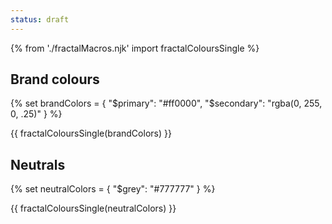```yaml
---
status: draft
---
```


{% from './fractalMacros.njk' import fractalColoursSingle %}

## Brand colours

{% set brandColors = {
  "$primary": "#ff0000",
  "$secondary": "rgba(0, 255, 0, .25)"
} %}

{{ fractalColoursSingle(brandColors) }}

## Neutrals

{% set neutralColors = {
  "$grey": "#777777"
} %}

{{ fractalColoursSingle(neutralColors) }}
